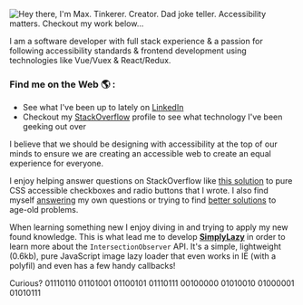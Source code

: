 <!--- 
# You've found an Easter Egg! This text does not display on GitHub's README, only if you view the RAW source ;)  

- I'm assuming you're trying to figure out how I added this README to my profile, or how I added the animation to my profile.

## How did I add the README to my GitHub page?
- It's super simple. Go create a new repository and name it identical to your GitHub username and click the "Add README.md" button. After that you can edit the README directly in your browser or clone the repo and edit in your favorite IDE. 

## Are you trying to figure out how I did the animation on my profile?
- Here is the pen I quickly threw together https://codepen.io/maxshuty/pen/NWpWGpj by combining a couple other pens to create the animation, then I simply used a screencapture tool to convert it to a gif (pronounced jiff, but we can fight about that later). Finally I uploaded the file to my maxshuty/maxshuty repo where this README resides. The implementation is simple enough below.

## Contact me
- If you would like to reach me you can reach me at my first name (Max) plus my last name (Poshusta) at Googles email domain.

--->

![Hey there, I'm Max. Tinkerer. Creator. Dad joke teller. Accessibility matters. Checkout my work below...](https://github.com/maxshuty/maxshuty/blob/main/maxs-profile-animation.gif)

I am a software developer with full stack experience & a passion for following accessibility standards & frontend development using technologies like Vue/Vuex & React/Redux.

### Find me on the Web 🌎 :
- See what I've been up to lately on [LinkedIn](https://www.linkedin.com/in/maxposhusta)
- Checkout my [StackOverflow](https://stackoverflow.com/users/4826740/maxshuty) profile to see what technology I've been geeking out over

I believe that we should be designing with accessibility at the top of our minds to ensure we are creating an accessible web to create an equal experience for everyone. 

I enjoy helping answer questions on StackOverflow like [this solution](https://stackoverflow.com/a/58570835/4826740) to pure CSS accessible checkboxes and radio buttons that I wrote. I also find myself [answering](https://stackoverflow.com/questions/67356599/the-deep-selector-is-not-working-using-sass-loader-in-my-vuejs-application) my own questions or trying to find [better solutions](https://stackoverflow.com/questions/40730116/scroll-to-bottom-of-div-with-vue-js/57661780#57661780) to age-old problems.

When learning something new I enjoy diving in and trying to apply my new found knowledge. This is what lead me to develop [**SimplyLazy**](https://github.com/maxshuty/simply-lazy) in order to learn more about the `IntersectionObserver` API. It's a simple, lightweight (0.6kb), pure JavaScript image lazy loader that even works in IE (with a polyfil) and even has a few handy callbacks!

Curious? 01110110 01101001 01100101 01110111 00100000 01010010 01000001 01010111
